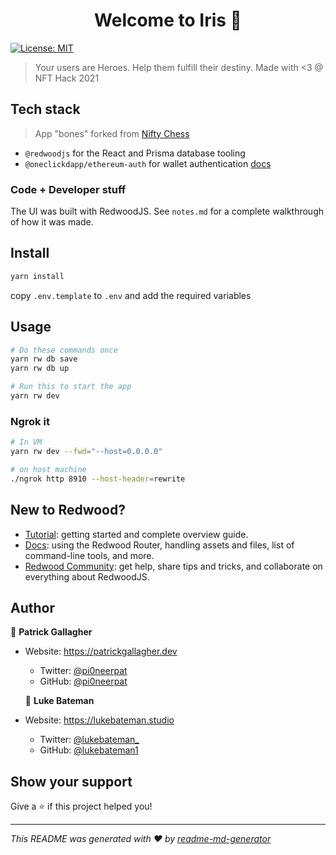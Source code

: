<h1 align="center">Welcome to Iris 👋</h1>
<p>
  <a href="#" target="_blank">
    <img alt="License: MIT" src="https://img.shields.io/badge/License-MIT-yellow.svg" />
  </a>
</p>

> Your users are Heroes. Help them fulfill their destiny. Made with <3 @ NFT Hack 2021

<!-- ### 🏠 [Homepage](TODO) -->

## Tech stack

> App "bones" forked from [Nifty Chess](https://github.com/pi0neerpat/nifty-chess-app/)

- `@redwoodjs` for the React and Prisma database tooling
- `@oneclickdapp/ethereum-auth` for wallet authentication [docs](https://github.com/oneclickdapp/ethereum-auth/blob/master/README.md)

### Code + Developer stuff

The UI was built with RedwoodJS. See `notes.md` for a complete walkthrough of how it was made.

## Install

```sh
yarn install
```

copy `.env.template` to `.env` and add the required variables

## Usage

```sh
# Do these commands once
yarn rw db save
yarn rw db up

# Run this to start the app
yarn rw dev
```

### Ngrok it

```bash
# In VM
yarn rw dev --fwd="--host=0.0.0.0"

# on host machine
./ngrok http 8910 --host-header=rewrite
```

## New to Redwood?

- [Tutorial](https://redwoodjs.com/tutorial/welcome-to-redwood): getting started and complete overview guide.
- [Docs](https://redwoodjs.com/docs/introduction): using the Redwood Router, handling assets and files, list of command-line tools, and more.
- [Redwood Community](https://community.redwoodjs.com): get help, share tips and tricks, and collaborate on everything about RedwoodJS.

## Author

👤 **Patrick Gallagher**

- Website: https://patrickgallagher.dev

  - Twitter: [@pi0neerpat](https://twitter.com/pi0neerpat)
  - GitHub: [@pi0neerpat](https://github.com/pi0neerpat)

  👤 **Luke Bateman**

- Website: https://lukebateman.studio
  - Twitter: [@lukebateman\_](https://twitter.com/lukebateman_)
  - GitHub: [@lukebateman1](https://github.com/lukebateman1)

## Show your support

Give a ⭐️ if this project helped you!

---

_This README was generated with ❤️ by [readme-md-generator](https://github.com/kefranabg/readme-md-generator)_
